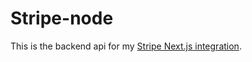 
# Stripe-node

This is the backend api for my [Stripe Next.js integration](https://github.com/leonardosimmons/stripe-next). 
